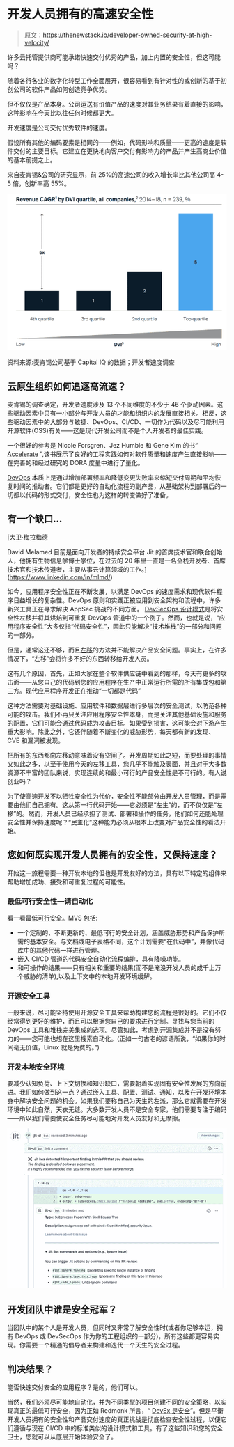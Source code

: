 # 开发人员拥有的高速安全性

> 原文：<https://thenewstack.io/developer-owned-security-at-high-velocity/>

许多云托管提供商可能承诺快速交付优秀的产品，加上内置的安全性，但这可能吗？

随着各行各业的数字化转型工作全面展开，很容易看到有针对性的或创新的基于初创公司的软件产品如何创造竞争优势。

但不仅仅是产品本身。公司运送有价值产品的速度对其业务结果有着直接的影响，这种影响在今天比以往任何时候都更大。

开发速度是公司交付优秀软件的速度。

假设所有其他的编码要素是相同的——例如，代码影响和质量——更高的速度是软件交付的主要目标。它建立在更快地向客户交付有影响力的产品并产生高商业价值的基本前提之上。

来自麦肯锡&公司的研究显示，前 25%的高速公司的收入增长率比其他公司高 4-5 倍，创新率高 55%。

![Developer velocity survey](img/ac104469f8ebe025307a724e9d693160.png)

资料来源:麦肯锡公司基于 Capital IQ 的数据；开发者速度调查

## 云原生组织如何追逐高流速？

麦肯锡的调查确定，开发者速度涉及 13 个不同维度的不少于 46 个驱动因素。这些驱动因素中只有一小部分与开发人员的才能和组织内的发展直接相关。相反，这些驱动因素中的大部分与敏捷、DevOps、CI/CD、一切作为代码以及尽可能利用开源软件(OSS)有关——这是现代开发公司而不是个人开发者的最佳实践。

一个很好的参考是 Nicole Forsgren、Jez Humble 和 Gene Kim 的书“ [Accelerate](https://itrevolution.com/book/accelerate/) ”,该书展示了良好的工程实践如何对软件质量和速度产生直接影响——在完善的和经过研究的 DORA 度量中进行了量化。

[DevOps](https://thenewstack.io/category/devops/) 本质上是通过增加部署频率和降低变更失败率来缩短交付周期和平均恢复时间的推动者。它们都是更好的自动化流程的副产品，从基础架构到部署后的一切都以代码的形式交付，安全性也为这样的转变做好了准备。

## 有一个缺口…

 [大卫·梅拉梅德

David Melamed 目前是面向开发者的持续安全平台 Jit 的首席技术官和联合创始人，他拥有生物信息学博士学位，在过去的 20 年里一直是一名全栈开发者、首席技术官和技术传道者，主要从事云计算领域的工作。](https://www.linkedin.com/in/mlmd/) 

如今，应用程序安全性正在不断发展，以满足 DevOps 的速度需求和现代软件程序日益增长的复杂性。DevOps 原则和实践正被应用到安全架构和流程中，许多新兴工具正在寻求解决 AppSec 挑战的不同方面。 [DevSecOps 设计模式](https://medium.com/taptuit/shifting-left-devsecops-as-an-approach-to-building-secure-products-3a418fbbafbe)是将安全性左移并将其烘焙到可重复 DevOps 管道中的一个例子。然而，也就是说，“应用程序安全性”大多仅指“代码安全性”，因此只能解决“技术堆栈”的一部分和问题的一部分。

但是，通常这还不够，而且[左移](https://thenewstack.io/the-great-security-shift-to-the-left/)的方法并不能解决产品安全问题。事实上，在许多情况下，“左移”会将许多不好的东西转移给开发人员。

这有几个原因，首先，正如大家在整个软件供应链中看到的那样，今天有更多的攻击面——从您自己的代码到您的应用程序在生产中正常运行所需的所有集成包和第三方。现代应用程序开发正在推动“一切都是代码”

这种方法需要对基础设施、应用软件和数据层进行多层次的安全测试，以防范各种可能的攻击。我们不再只关注应用程序安全性本身，而是关注其他基础设施和服务的配置，它们可能会通过代码成为攻击目标。如果受到损害，这可能会对下游产生重大影响。除此之外，它还伴随着不断变化的威胁形势，每天都有新的发现、CVE 和漏洞被发现。

把所有的东西都向左移动意味着没有空间了。开发周期如此之短，而要处理的事情又如此之多，以至于使用今天的左移工具，您几乎不能触及表面，并且对于大多数资源不丰富的团队来说，实现连续的和最小可行的产品安全性是不可行的。有人说创业吗？

为了使高速开发不以牺牲安全性为代价，安全性不能部分由开发人员管理，而是需要由他们自己拥有。这从第一行代码开始——它必须是“左生”的，而不仅仅是“左移”的。然而，开发人员已经承担了测试、部署和操作的任务，他们如何还能处理安全性并保持速度呢？“民主化”这种能力必须从根本上改变对产品安全性的看法开始。

## 您如何既实现开发人员拥有的安全性，又保持速度？

开始这一旅程需要一种开发本地的但也是开发友好的方法，具有以下特定的组件来帮助增加成功、接受和可重复过程的可能性。

### 最低可行安全性—请自动化

看一看[最低可行安全](https://openviewpartners.com/blog/what-is-minimum-viable-security-mvs/)。MVS 包括:

*   一个定制的、不断更新的、最低可行的安全计划，涵盖威胁形势和产品保护所需的基本安全。与文档或电子表格不同，这个计划需要“在代码中”，并像代码库中的其他代码一样进行管理。
*   嵌入 CI/CD 管道的代码安全自动化流程编排，具有降噪功能。
*   和可操作的结果——只有相关和重要的结果(而不是淹没开发人员的成千上万个威胁的清单),以及上下文中的本地开发环境缓解。

### 开源安全工具

一般来说，尽可能坚持使用开源安全工具来帮助构建您的流程是很好的。它们不仅经常得到更好的维护，而且可以根据您自己的要求进行定制。寻找与您当前的 DevOps 工具和堆栈完美集成的选项。尽管如此，考虑到开源集成并不是没有努力的——您可能也想在这里搜索自动化。(正如一句古老的谚语所说，“如果你的时间毫无价值，Linux 就是免费的。”)

### 开发本地安全环境

要减少认知负荷、上下文切换和知识缺口，需要朝着实现固有安全性发展的方向前进。我们如何做到这一点？通过嵌入工具、配置、测试、通知，以及在开发环境本身中解决安全问题的机会。如果我们要称自己为天生的左派，那么它就需要在开发环境中如此自然，天衣无缝。大多数开发人员不是安全专家，他们需要专注于编码——所以我们需要使安全任务尽可能地对开发人员友好和无摩擦。

![](img/ec7d2c3c3170a30d849cd46ad2f0cbf9.png)

## 开发团队中谁是安全冠军？

当团队中的某个人是开发人员，但同时又非常了解安全性时(或者你足够幸运，拥有 DevOps 或 DevSecOps 作为你的工程组织的一部分)，所有这些都更容易实现。你需要一个精通的倡导者来构建和迭代一个天生的安全过程。

## 判决结果？

能否快速交付安全的应用程序？是的，他们可以。

当然，我们必须尽可能地自动化，并为不同类型的项目创建不同的安全策略，以实现真正的最低可行安全，因为正如 Redmonk 所言，“ [DevEx 是安全](https://redmonk.com/rstephens/2022/02/17/devex-is-security/)”。但是平衡开发人员拥有的安全性和产品交付速度的真正挑战是彻底检查安全性过程，以便它们遵循与现在 CI/CD 中的标准类似的设计模式和工具。有了这些知识和您的安全卫士，您就可以从底层开始体验安全了。

<svg xmlns:xlink="http://www.w3.org/1999/xlink" viewBox="0 0 68 31" version="1.1"><title>Group</title> <desc>Created with Sketch.</desc></svg>
